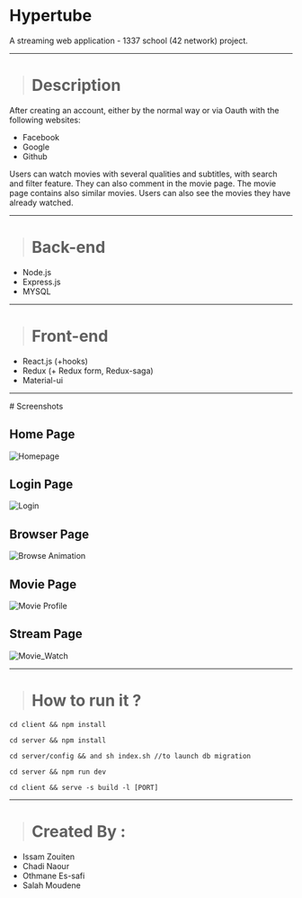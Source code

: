 # Hypertube
A streaming web application - 1337 school (42 network) project.

<hr>

> # Description
After creating an account, either by the normal way or via Oauth with the following websites:
- Facebook
- Google
- Github

Users can watch movies with several qualities and subtitles, with search and filter feature. They can also comment in the movie page. The movie page contains also similar movies.
Users can also see the movies they have already watched.

<hr>

> # Back-end
- Node.js
- Express.js
- MYSQL

<hr>

> # Front-end
- React.js (+hooks)
- Redux (+ Redux form, Redux-saga)
- Material-ui

<hr>
# Screenshots

## Home Page
![Homepage](https://user-images.githubusercontent.com/44867969/190638235-c7154206-811a-4e22-88bb-62f5a907bae0.png)

## Login Page
![Login](https://user-images.githubusercontent.com/44867969/190638322-1cea743c-640c-4c14-85a7-38ff6f6b98f3.png)

## Browser Page
![Browse Animation](https://user-images.githubusercontent.com/44867969/190638395-535797f8-9c53-4781-a065-33663fe542d9.png)

## Movie Page
![Movie Profile](https://user-images.githubusercontent.com/44867969/190638471-843a671a-1d09-4df8-8559-61c5a7cad71f.png)

## Stream Page
![Movie_Watch](https://user-images.githubusercontent.com/44867969/190638534-04b8051a-59b4-40ad-96f3-c5058d9713d7.png)


<hr>

> # How to run it ?
    cd client && npm install

    cd server && npm install

    cd server/config && and sh index.sh //to launch db migration

    cd server && npm run dev

    cd client && serve -s build -l [PORT]
<hr>

> # Created By : 
-  Issam Zouiten
-  Chadi Naour
-  Othmane Es-safi
-  Salah Moudene
